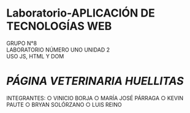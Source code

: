 # Laboratorio-APLICACIÓN DE TECNOLOGÍAS WEB 
GRUPO N°8 <br>
LABORATORIO NÚMERO UNO UNIDAD 2 <br>
USO JS, HTML Y DOM <br>
 # *PÁGINA VETERINARIA HUELLITAS* 
 INTEGRANTES:
○ VINICIO BORJA
○ MARÍA JOSÉ PÁRRAGA
○ KEVIN PAUTE
○ BRYAN SOLÓRZANO
○ LUIS REINO

